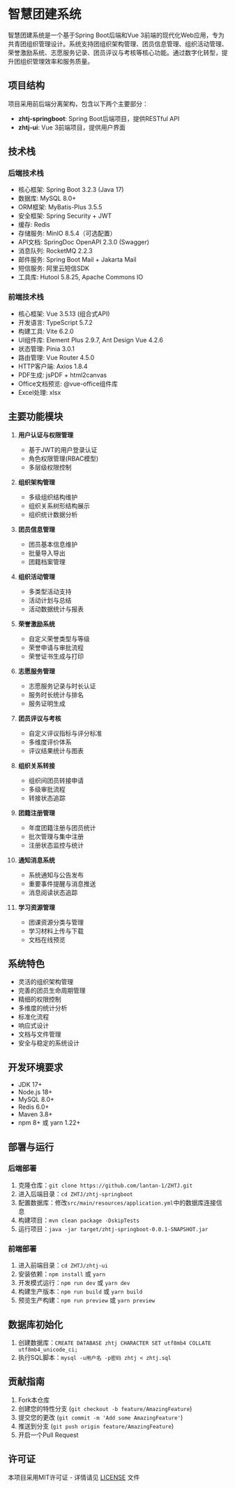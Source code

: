 # 智慧团建系统

智慧团建系统是一个基于Spring Boot后端和Vue 3前端的现代化Web应用，专为共青团组织管理设计。系统支持团组织架构管理、团员信息管理、组织活动管理、荣誉激励系统、志愿服务记录、团员评议与考核等核心功能。通过数字化转型，提升团组织管理效率和服务质量。

## 项目结构

项目采用前后端分离架构，包含以下两个主要部分：

- **zhtj-springboot**: Spring Boot后端项目，提供RESTful API
- **zhtj-ui**: Vue 3前端项目，提供用户界面

## 技术栈

### 后端技术栈
- 核心框架: Spring Boot 3.2.3 (Java 17)
- 数据库: MySQL 8.0+
- ORM框架: MyBatis-Plus 3.5.5
- 安全框架: Spring Security + JWT
- 缓存: Redis
- 存储服务: MinIO 8.5.4（可选配置）
- API文档: SpringDoc OpenAPI 2.3.0 (Swagger)
- 消息队列: RocketMQ 2.2.3
- 邮件服务: Spring Boot Mail + Jakarta Mail
- 短信服务: 阿里云短信SDK
- 工具库: Hutool 5.8.25, Apache Commons IO

### 前端技术栈
- 核心框架: Vue 3.5.13 (组合式API)
- 开发语言: TypeScript 5.7.2
- 构建工具: Vite 6.2.0
- UI组件库: Element Plus 2.9.7, Ant Design Vue 4.2.6
- 状态管理: Pinia 3.0.1
- 路由管理: Vue Router 4.5.0
- HTTP客户端: Axios 1.8.4
- PDF生成: jsPDF + html2canvas
- Office文档预览: @vue-office组件库
- Excel处理: xlsx

## 主要功能模块

1. **用户认证与权限管理**
   - 基于JWT的用户登录认证
   - 角色权限管理(RBAC模型)
   - 多层级权限控制

2. **组织架构管理**
   - 多级组织结构维护
   - 组织关系树形结构展示
   - 组织统计数据分析

3. **团员信息管理**
   - 团员基本信息维护
   - 批量导入导出
   - 团籍档案管理

4. **组织活动管理**
   - 多类型活动支持
   - 活动计划与总结
   - 活动数据统计与报表

5. **荣誉激励系统**
   - 自定义荣誉类型与等级
   - 荣誉申请与审批流程
   - 荣誉证书生成与打印

6. **志愿服务管理**
   - 志愿服务记录与时长认证
   - 服务时长统计与排名
   - 服务证明生成

7. **团员评议与考核**
   - 自定义评议指标与评分标准
   - 多维度评价体系
   - 评议结果统计与图表

8. **组织关系转接**
   - 组织间团员转接申请
   - 多级审批流程
   - 转接状态追踪

9. **团籍注册管理**
   - 年度团籍注册与团员统计
   - 批次管理与集中注册
   - 注册状态监控与统计

10. **通知消息系统**
    - 系统通知与公告发布
    - 重要事件提醒与消息推送
    - 消息阅读状态追踪

11. **学习资源管理**
    - 团课资源分类与管理
    - 学习材料上传与下载
    - 文档在线预览

## 系统特色

- 灵活的组织架构管理
- 完善的团员生命周期管理
- 精细的权限控制
- 多维度的统计分析
- 标准化流程
- 响应式设计
- 文档与文件管理
- 安全与稳定的系统设计

## 开发环境要求

- JDK 17+
- Node.js 18+
- MySQL 8.0+
- Redis 6.0+
- Maven 3.8+
- npm 8+ 或 yarn 1.22+

## 部署与运行

### 后端部署
1. 克隆仓库：`git clone https://github.com/lantan-1/ZHTJ.git`
2. 进入后端目录：`cd ZHTJ/zhtj-springboot`
3. 配置数据库：修改`src/main/resources/application.yml`中的数据库连接信息
4. 构建项目：`mvn clean package -DskipTests`
5. 运行项目：`java -jar target/zhtj-springboot-0.0.1-SNAPSHOT.jar`

### 前端部署
1. 进入前端目录：`cd ZHTJ/zhtj-ui`
2. 安装依赖：`npm install` 或 `yarn`
3. 开发模式运行：`npm run dev` 或 `yarn dev`
4. 构建生产版本：`npm run build` 或 `yarn build`
5. 预览生产构建：`npm run preview` 或 `yarn preview`

## 数据库初始化

1. 创建数据库：`CREATE DATABASE zhtj CHARACTER SET utf8mb4 COLLATE utf8mb4_unicode_ci;`
2. 执行SQL脚本：`mysql -u用户名 -p密码 zhtj < zhtj.sql`

## 贡献指南

1. Fork本仓库
2. 创建您的特性分支 (`git checkout -b feature/AmazingFeature`)
3. 提交您的更改 (`git commit -m 'Add some AmazingFeature'`)
4. 推送到分支 (`git push origin feature/AmazingFeature`)
5. 开启一个Pull Request

## 许可证

本项目采用MIT许可证 - 详情请见 [LICENSE](LICENSE) 文件 